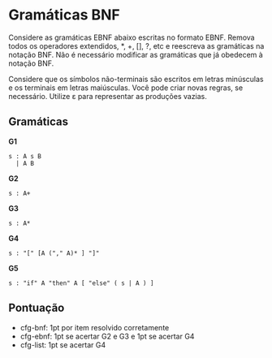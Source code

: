 # Gramáticas BNF

Considere as gramáticas EBNF abaixo escritas no formato EBNF. Remova todos os operadores extendidos, *, +, [], ?, etc e reescreva as gramáticas na notação BNF. Não é necessário modificar as gramáticas que já obedecem à notação BNF.

Considere que os símbolos não-terminais são escritos em letras minúsculas e os terminais em letras maiúsculas. Você pode criar novas regras, se necessário. Utilize ε para representar as produções vazias.

## Gramáticas

**G1**
```
s : A s B
  | A B
```

**G2**
```
s : A+
```

**G3**
```
s : A*
```

**G4**
```
s : "[" [A ("," A)* ] "]"
```

**G5**
```
s : "if" A "then" A [ "else" ( s | A ) ]
```

## Pontuação

* cfg-bnf: 1pt por item resolvido corretamente
* cfg-ebnf: 1pt se acertar G2 e G3 e 1pt se acertar G4
* cfg-list: 1pt se acertar G4